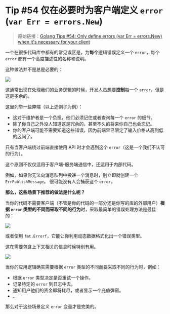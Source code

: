 # Tip #54 仅在必要时为客户端定义 `error` (`var Err = errors.New`)

> 原始链接：[Golang Tips #54: Only define errors (var Err = errors.New) when it's necessary for your client](https://twitter.com/func25/status/1770437020617433240)

一个在很多代码库中都有的常见误区是，为**每个**逻辑错误定义一个 `error`，每个 `error` 都有一个高度描述性的名称和说明。

这种做法并不是总是必要的：

![](./images/054/1.jpg)

这通常出现在处理我们的业务逻辑的时候，开发人员想要**控制**每一个 `error`，但是这是多余的。

这里列举一些弊端（以上述例子为例）：

- 这对于维护者是一个负担，他们必须记住或者查询每一个 `error` 的细节。
- 除了你自己之外没人知道这是冗余的，甚至不久的将来你自己也会忘记。
- 你的客户端可能不需要知道这些错误，因为前端早已限定了输入价格从高到低的区间了。

只有当客户端绕过前端直接使用 API 时才会遇到这个 `error`（这是一个我们不认可的行为）。

这个原则不仅仅适用于客户端-服务端通信中，还适用于内部代码。

例如，如果你无法向消息队列中投递一个消息时，别立即就创建一个 `ErrPublishMessage`。
很可能没有人会捕获这个 `error`。

**那么，这些场景下推荐的做法是什么呢？**

当你的代码不需要客户端（不管是你的代码的一部分还是你写的库的外部用户）**根据 `error` 类型的不同而采取不同的行为**时，采取最简单的错误处理方法是最佳的：

![](./images/054/2.png)

或者使用 `fmt.Errorf`，它能让你利用动态数据格式化出一个错误类型。

这在需要包含上下文相关的信息时候特别有用。

![](./images/054/3.png)

当你的应用逻辑确实需要根据 `error` 类型的不同而要采取不同的行为时，例如：

- 根据 `error` 类型决定是否重试一个操作。
- 记录特定的 `error` 到日志中去。
- 通知用户他们的资金即将耗尽，或者显示一个充值弹窗。
- ...

那么对于这些场景定义 `error` 变量才是完美的。
